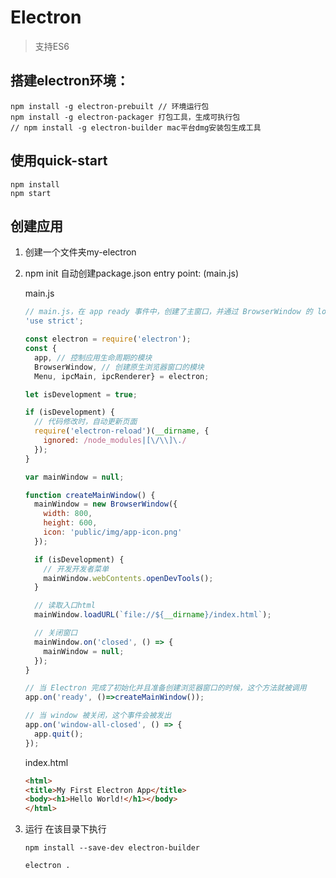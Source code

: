 # Electron
>支持ES6

## 搭建electron环境：

```shell
npm install -g electron-prebuilt // 环境运行包
npm install -g electron-packager 打包工具，生成可执行包
// npm install -g electron-builder mac平台dmg安装包生成工具
``` 

## 使用quick-start

```shell
npm install 
npm start
```

## 创建应用
1. 创建一个文件夹my-electron
2. npm init 自动创建package.json
    entry point: (main.js) 
   
    main.js
    
    ```javascript
    // main.js，在 app ready 事件中，创建了主窗口，并通过 BrowserWindow 的 loadURL 方法加载了本地目录下的 index.html 页面。在 app 的 window-all-closed 事件中，调用 app.quit 方法退出整个 App。
    'use strict';
    
    const electron = require('electron');
    const {
      app, // 控制应用生命周期的模块
      BrowserWindow, // 创建原生浏览器窗口的模块
      Menu, ipcMain, ipcRenderer} = electron;
    
    let isDevelopment = true;
    
    if (isDevelopment) {
      // 代码修改时，自动更新页面
      require('electron-reload')(__dirname, {
        ignored: /node_modules|[\/\\]\./
      });
    }
    
    var mainWindow = null;
    
    function createMainWindow() {
      mainWindow = new BrowserWindow({
        width: 800,
        height: 600,
        icon: 'public/img/app-icon.png'
      });
    
      if (isDevelopment) {
        // 开发开发者菜单
        mainWindow.webContents.openDevTools();
      }
    
      // 读取入口html
      mainWindow.loadURL(`file://${__dirname}/index.html`);
    
      // 关闭窗口
      mainWindow.on('closed', () => {
        mainWindow = null;
      });
    }
    
    // 当 Electron 完成了初始化并且准备创建浏览器窗口的时候，这个方法就被调用
    app.on('ready', ()=>createMainWindow());
    
    // 当 window 被关闭，这个事件会被发出
    app.on('window-all-closed', () => {
      app.quit();
    });
    ```

    index.html
   
    ```html
    <html>
    <title>My First Electron App</title>
    <body><h1>Hello World!</h1></body>
    </html>
    ```
    
3. 运行
    在该目录下执行
    
    ```shell
    npm install --save-dev electron-builder
    
    electron .
    ```    
  


                      